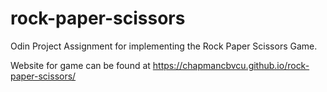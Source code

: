 # rock-paper-scissors
Odin Project Assignment for implementing the Rock Paper Scissors Game.

Website for game can be found at https://chapmancbvcu.github.io/rock-paper-scissors/
